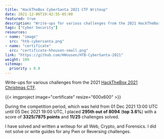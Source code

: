 ```yaml
---
title: "HackTheBox CyberSanta 2021 CTF Writeup"
date: 2021-12-06T19:42:55-05:00
featured: true
description: "Write-ups for various challenges from the 2021 HackTheBox 2021 Christmas CTF. Solved all web, crypto, and forensics puzzles."
tags: ["Cyber Security"]
resources:
- name: "image"
  src: "htb-cybersanta.png"
- name: "certificate"
  src: "certificate-hhousen-small.png"
link: "https://github.com/HHousen/HTB-CyberSanta-2021"
weight: 109
sitemap:
  priority : 0.8
---
```


Write-ups for various challenges from the 2021 [HackTheBox 2021 Christmas CTF](https://ctf.hackthebox.com/ctf/249).

{{< imgproject image="certificate" resize="600x600" >}}

During the competition period, which was held from 01 Dec 2021 13:00 UTC until 05 Dec 2021 19:00 UTC, I placed **295th out of 8094** (**top 3.6%**) with a score of **3325/7875 points** and **11/25** challenges solved.

I have solved and written a writeup for all Web, Crypto, and Forensics. I did not solve or write guides for any Pwn or Reversing challenges.
